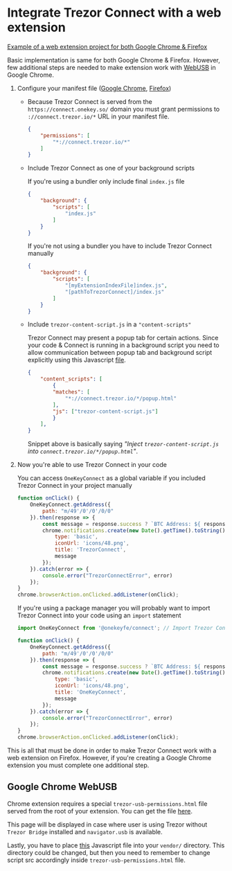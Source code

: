 # Integrate Trezor Connect with a web extension

[Example of a web extension project for both Google Chrome & Firefox](https://github.com/trezor/connect/tree/develop/examples/webextension)

Basic implementation is same for both Google Chrome & Firefox. However, few additional steps are needed to make extension work with [WebUSB](https://wicg.github.io/webusb/) in Google Chrome.


1. Configure your manifest file ([Google Chrome](https://github.com/trezor/connect-explorer/blob/webextensions/manifest-chrome.json), [Firefox](https://github.com/trezor/connect-explorer/blob/webextensions/manifest-firefox.json))
    * Because Trezor Connect is served from the `https://connect.onekey.so/` domain you must grant permissions to `://connect.trezor.io/*` URL in your manifest file.

        ```JSON
        {
            "permissions": [
                "*://connect.trezor.io/*"
            ]
        }
        ```
    * Include Trezor Connect as one of your background scripts

        If you're using a bundler only include final `index.js` file
        ```JSON
        {
            "background": {
                "scripts": [
                    "index.js"
                ]
            }
        }
        ```

        If you're not using a bundler you have to include Trezor Connect manually
        ```JSON
        {
            "background": {
                "scripts": [
                    "[myExtensionIndexFile]index.js",
                    "[pathToTrezorConnect]/index.js"
                ]
            }
        }
        ```

    * Include `trezor-content-script.js` in a `"content-scripts"`

        Trezor Connect may present a popup tab for certain actions. Since your code & Connect is running in a background script you need to allow communication between popup tab and background script explicitly using this Javascript [file](https://github.com/trezor/connect/blob/develop/src/js/plugins/webextension/trezor-content-script.js).

        ```JSON
        {
            "content_scripts": [
                {
                "matches": [
                    "*://connect.trezor.io/*/popup.html"
                ],
                "js": ["trezor-content-script.js"]
                }
            ],
        }
        ```
        Snippet above is basically saying _"Inject `trezor-content-script.js` into `connect.trezor.io/*/popup.html`"_.




2. Now you're able to use Trezor Connect in your code

    You can access `OneKeyConnect` as a global variable if you included Trezor Connect in your project manually
    ```javascript
    function onClick() {
        OneKeyConnect.getAddress({
            path: "m/49'/0'/0'/0/0"
        }).then(response => {
            const message = response.success ? `BTC Address: ${ response.payload.address }` : `Error: ${ response.payload.error }`;
            chrome.notifications.create(new Date().getTime().toString(), {
                type: 'basic',
                iconUrl: 'icons/48.png',
                title: 'TrezorConnect',
                message
            });
        }).catch(error => {
            console.error("TrezorConnectError", error)
        });
    }
    chrome.browserAction.onClicked.addListener(onClick);
    ```

    If you're using a package manager you will probably want to import Trezor Connect into your code using an `import` statement
    ```javascript
    import OneKeyConnect from '@onekeyfe/connect'; // Import Trezor Connect

    function onClick() {
        OneKeyConnect.getAddress({
            path: "m/49'/0'/0'/0/0"
        }).then(response => {
            const message = response.success ? `BTC Address: ${ response.payload.address }` : `Error: ${ response.payload.error }`;
            chrome.notifications.create(new Date().getTime().toString(), {
                type: 'basic',
                iconUrl: 'icons/48.png',
                title: 'OneKeyConnect',
                message
            });
        }).catch(error => {
            console.error("TrezorConnectError", error)
        });
    }
    chrome.browserAction.onClicked.addListener(onClick);
    ```

This is all that must be done in order to make Trezor Connect work with a web extension on Firefox.
However, if you're creating a Google Chrome extension you must complete one additional step.


## Google Chrome WebUSB

Chrome extension requires a special `trezor-usb-permissions.html` file served from the root of your extension. You can get the file [here](https://github.com/trezor/connect/blob/develop/src/js/plugins/webextension/trezor-usb-permissions.html).

This page will be displayed in case where user is using Trezor without `Trezor Bridge` installed and `navigator.usb` is available.

Lastly, you have to place [this](https://github.com/trezor/connect/blob/develop/src/js/plugins/webextension/trezor-usb-permissions.js) Javascript file into your `vendor/` directory. This directory could be changed, but then you need to remember to change script src accordingly inside `trezor-usb-permissions.html` file.
